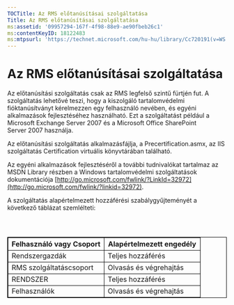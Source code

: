 ```yaml
---
TOCTitle: Az RMS előtanúsításai szolgáltatása
Title: Az RMS előtanúsításai szolgáltatása
ms:assetid: '09957294-167f-4f98-88e9-ae90fbeb26c1'
ms:contentKeyID: 18122483
ms:mtpsurl: 'https://technet.microsoft.com/hu-hu/library/Cc720191(v=WS.10)'
---
```


Az RMS előtanúsításai szolgáltatása
===================================

Az előtanúsítási szolgáltatás csak az RMS legfelső szintű fürtjén fut. A szolgáltatás lehetővé teszi, hogy a kiszolgáló tartalomvédelmi fióktanúsítványt kérelmezzen egy felhasználó nevében, és egyéni alkalmazások fejlesztéséhez használható. Ezt a szolgáltatást például a Microsoft Exchange Server 2007 és a Microsoft Office SharePoint Server 2007 használja.

Az előtanúsítási szolgáltatás alkalmazásfájlja, a Precertification.asmx, az IIS szolgáltatás Certification virtuális könyvtárában található.

Az egyéni alkalmazások fejlesztéséről a további tudnivalókat tartalmaz az MSDN Library részben a Windows tartalomvédelmi szolgáltatások dokumentációja [http://go.microsoft.com/fwlink/?LinkId=32972](http://go.microsoft.com/fwlink/?linkid=32972).

A szolgáltatás alapértelmezett hozzáférési szabálygyűjteményét a következő táblázat szemlélteti:

###  

 
<p> </p>
<table style="border:1px solid black;">
<colgroup>
<col width="50%" />
<col width="50%" />
</colgroup>
<thead>
<tr class="header">
<th style="border:1px solid black;" >Felhasználó vagy Csoport</th>
<th style="border:1px solid black;" >Alapértelmezett engedély</th>
</tr>
</thead>
<tbody>
<tr class="odd">
<td style="border:1px solid black;">Rendszergazdák</td>
<td style="border:1px solid black;">Teljes hozzáférés</td>
</tr>
<tr class="even">
<td style="border:1px solid black;">RMS szolgáltatáscsoport</td>
<td style="border:1px solid black;">Olvasás és végrehajtás</td>
</tr>
<tr class="odd">
<td style="border:1px solid black;">RENDSZER</td>
<td style="border:1px solid black;">Teljes hozzáférés</td>
</tr>
<tr class="even">
<td style="border:1px solid black;">Felhasználók</td>
<td style="border:1px solid black;">Olvasás és végrehajtás</td>
</tr>
</tbody>
</table>
